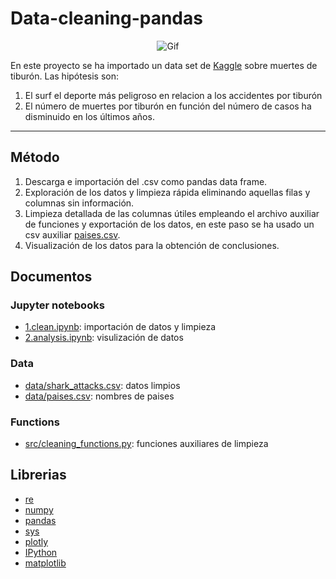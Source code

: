 # Data-cleaning-pandas
<dl>
  <center>
  <img src="https://c.tenor.com/q4xhISzHE6MAAAAC/buscando-a-nemo.gif" alt="Gif">   
</center>
</dl>

En este proyecto se ha importado un data set de [Kaggle](https://www.kaggle.com/teajay/global-shark-attacks) sobre muertes de tiburón. Las hipótesis son:
1. El surf el deporte más peligroso en relacion a los accidentes por tiburón 
2. El número de muertes por tiburón en función del número de casos ha disminuido en los últimos años.

***
## Método
1. Descarga e importación del .csv como pandas data frame.
2. Exploración de los datos y limpieza rápida eliminando aquellas filas y columnas sin información.
3. Limpieza detallada de las columnas útiles empleando el archivo auxiliar de funciones y exportación de los datos, en este paso se ha usado un csv auxiliar [paises.csv](https://gist.github.com/brenes/1095110/4422fd7ba3a388f31a9a017757e21e5df23c5916).
4. Visualización de los datos para la obtención de conclusiones.

## Documentos
### Jupyter notebooks
* [1.clean.ipynb](https://github.com/rodrigogalan/data-cleaning-pandas/blob/main/code/1.clean.ipynb): importación de datos y limpieza
* [2.analysis.ipynb](https://github.com/rodrigogalan/data-cleaning-pandas/blob/main/code/2.analysis.ipynb): visulización de datos
### Data
* [data/shark_attacks.csv](https://github.com/rodrigogalan/data-cleaning-pandas/blob/main/data/shark_attacks.csv): datos limpios
* [data/paises.csv](https://github.com/rodrigogalan/data-cleaning-pandas/blob/main/data/paises.csv): nombres de paises
### Functions
* [src/cleaning_functions.py](https://github.com/rodrigogalan/data-cleaning-pandas/blob/main/src/cleaning_functions.py): funciones auxiliares de limpieza

## Librerias
* [re](https://docs.python.org/3/library/re.html) 
* [numpy](https://numpy.org/doc/1.22/)
* [pandas](https://pandas.pydata.org/pandas-docs/stable/) 
* [sys](https://docs.python.org/3/library/sys.html)
* [plotly](https://plotly.com/python-api-reference/)
* [IPython](https://ipython.readthedocs.io/en/stable/)
* [matplotlib](https://devdocs.io/matplotlib~3.1/)

